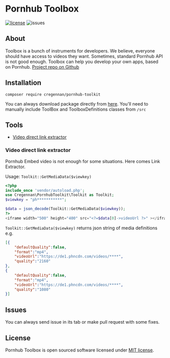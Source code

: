 # Pornhub Toolbox
[![license](https://img.shields.io/github/license/Cregennan/pornhub-toolkit)](https://github.com/Cregennan/pornhub-toolkit/blob/master/LICENSE.md)
![issues](https://img.shields.io/github/issues/Cregennan/pornhub-toolkit)
## About

Toolbox is a bunch of instruments for developers. We believe, everyone should have access to videos they want. Sometimes, standard Pornhub API is not good enough. Toolbox can help you develop your own apps, based on Pornhub.
[Project repo on Github](https://github.com/Cregennan/pornhub-toolkit)


## Installation
```composer
composer require cregennan/pornhub-toolkit
```
You can always download package directly from [here](https://github.com/Cregennan/pornhub-toolkit/archive/refs/heads/master.zip). 
You'll need to manually include ToolBox and ToolboxDefinitions classes from `/src`


## Tools
 - [Video direct link extractor](#video-direct-link-extractor)
 
### Video direct link extractor
 Pornhub Embed video is not enough for some situations. Here comes Link Extractor.
 
 Usage: `Toolkit::GetMediaData($viewkey)`
```php 
<?php
include_once 'vendor/autoload.php';
use Cregennan\PornhubToolkit\Toolkit as Toolkit;
$viewkey = "ph***********";

$data = json_decode(Toolkit::GetMediaData($viewkey));
?>
<iframe width="500" height="400" src="<?=$data[0]->videoUrl ?>" ></iframe>

```
`Toolkit::GetMediaData($viewkey)` returns json string of media definitions e.g. 
```json
[{
    "defaultQuality":false,
    "format":"mp4",
    "videoUrl":"https://de1.phncdn.com/videos/****",
    "quality":"2160"
},
{
    "defaultQuality":false,
    "format":"mp4",
    "videoUrl":"https://de1.phncdn.com/videos/****",
    "quality":"1080"
}]
```
## Issues
You can always send issue in its tab or make pull request with some fixes.

## License
Pornhub Toolbox is open sourced software licensed under [MIT license](https://opensource.org/licenses/MIT).


